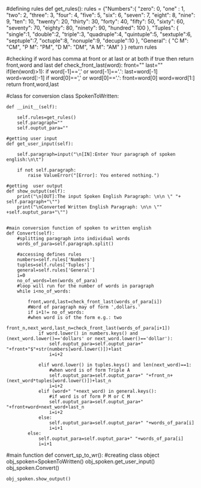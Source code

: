 



#defining rules
def get_rules():
    rules = {"Numbers":{
                        "zero": 0,
                        "one" : 1,
                        "two": 2,
                        "three": 3,
                        "four": 4,
                        "five": 5,
                        "six": 6,
                        "seven": 7,
                        "eight": 8,
                        "nine": 9,
                        "ten": 10,
                        "twenty": 20,
                        "thirty": 30,
                        "forty": 40,
                        "fifty": 50,
                        "sixty": 60,
                        "seventy": 70,
                        "eighty": 80,
                        "ninety": 90,
                        "hundred": 100
                        },
            "Tuples": {
                         "single":1,
                         "double":2,
                         "triple":3,
                         "quadruple":4,
                         "quintuple":5,
                         "sextuple":6,
                         "septuple":7,
                         "octuple":8,
                         "nonuple":9,
                         "decuple":10
                      },
            "General": {
                          "C M": "CM",
                          "P M": "PM",
                          "D M": "DM",
                          "A M": "AM"
                       }
            }
    return rules

#checking if word has comma at front or at last or at both  if true then return front,word and last 
def check_front_last(word):
    front=""
    last=""
    if(len(word)>1):
        if word[-1]==',' or word[-1]=='.':
            last=word[-1]
            word=word[:-1]
        if word[0]==',' or word[0]=='.':
            front=word[0]
            word=word[1:]
    return front,word,last


#class for conversion
class SpokenToWritten:

    def __init__(self):

        self.rules=get_rules()
        self.paragraph=""
        self.ouptut_para=""

    #getting user input
    def get_user_input(self):

        self.paragraph=input("\n[IN]:Enter Your paragraph of spoken english:\n\t")

        if not self.paragraph:
            raise ValueError("[Error]: You entered nothing.")

    #getting  user output
    def show_output(self):
        print("\n[OUT]:The input Spoken English Paragraph: \n\n \" "+ self.paragraph+"\"")
        print("\nConverted Written English Paragraph: \n\n \"" +self.ouptut_para+"\"")

    
    #main conversion function of spoken to written english 
    def Convert(self):
        #splitting paragraph into individual words
        words_of_para=self.paragraph.split()

        #accessing defines rules
        numbers=self.rules['Numbers']
        tuples=self.rules['Tuples']
        general=self.rules['General']
        i=0
        no_of_words=len(words_of_para)
        #loop will run for the number of words in paragraph 
        while i<no_of_words: 
            
            front,word,last=check_front_last(words_of_para[i])
            #Word of paragraph may of form ',dollars.' 
            if i+1!= no_of_words:
            #when word is of the form e.g.: two 
                front_n,next_word,last_n=check_front_last(words_of_para[i+1])
                if word.lower() in numbers.keys() and (next_word.lower()=='dollars' or next_word.lower()=='dollar'):
                    self.ouptut_para=self.ouptut_para+" "+front+"$"+str(numbers[word.lower()])+last
                    i=i+2

                elif word.lower() in tuples.keys() and len(next_word)==1:
                    #when word is of form Triple A
                    self.ouptut_para=self.ouptut_para+" "+front_n+(next_word*tuples[word.lower()])+last_n
                    i=i+2
                elif (word+" "+next_word) in general.keys():
                    #if word is of form P M or C M
                    self.ouptut_para=self.ouptut_para+" "+front+word+next_word+last_n
                    i=i+2
                else:
                    self.ouptut_para=self.ouptut_para+" "+words_of_para[i]
                    i=i+1
            else:
                self.ouptut_para=self.ouptut_para+" "+words_of_para[i]
                i=i+1


#main function 
def convert_sp_to_wr():
    #creating class object
    obj_spoken=SpokenToWritten()
    obj_spoken.get_user_input()
    obj_spoken.Convert()


    obj_spoken.show_output()
